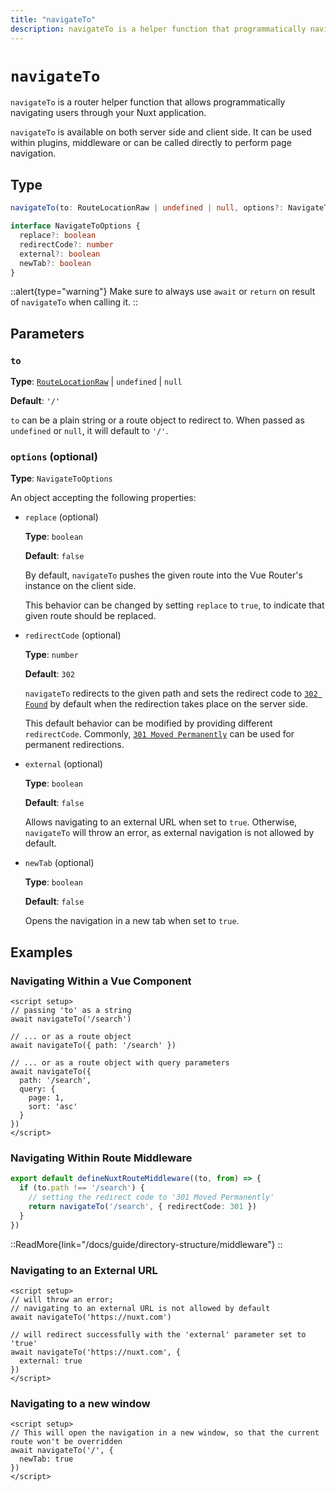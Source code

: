 ```yaml
---
title: "navigateTo"
description: navigateTo is a helper function that programmatically navigates users.
---
```


# `navigateTo`

`navigateTo` is a router helper function that allows programmatically navigating users through your Nuxt application.

`navigateTo` is available on both server side and client side. It can be used within plugins, middleware or can be called directly to perform page navigation.

## Type

```ts
navigateTo(to: RouteLocationRaw | undefined | null, options?: NavigateToOptions) => Promise<void | NavigationFailure> | RouteLocationRaw

interface NavigateToOptions {
  replace?: boolean
  redirectCode?: number
  external?: boolean
  newTab?: boolean
}
```

::alert{type="warning"}
Make sure to always use `await` or `return` on result of `navigateTo` when calling it.
::

## Parameters

### `to`

**Type**: [`RouteLocationRaw`](https://router.vuejs.org/api/interfaces/RouteLocation.html) | `undefined` | `null`

**Default**: `'/'`

`to` can be a plain string or a route object to redirect to. When passed as `undefined` or `null`, it will default to `'/'`.

### `options` (optional)

**Type**: `NavigateToOptions`

An object accepting the following properties:

- `replace` (optional)

  **Type**: `boolean`

  **Default**: `false`

  By default, `navigateTo` pushes the given route into the Vue Router's instance on the client side.

  This behavior can be changed by setting `replace` to `true`, to indicate that given route should be replaced.

- `redirectCode` (optional)

  **Type**: `number`

  **Default**: `302`

  `navigateTo` redirects to the given path and sets the redirect code to [`302 Found`](https://developer.mozilla.org/en-US/docs/Web/HTTP/Status/302) by default when the redirection takes place on the server side.

  This default behavior can be modified by providing different `redirectCode`. Commonly, [`301 Moved Permanently`](https://developer.mozilla.org/en-US/docs/Web/HTTP/Status/301) can be used for permanent redirections.

- `external` (optional)

  **Type**: `boolean`

  **Default**: `false`

  Allows navigating to an external URL when set to `true`. Otherwise, `navigateTo` will throw an error, as external navigation is not allowed by default.
  
- `newTab` (optional)
  
  **Type**: `boolean`
  
  **Default**: `false`
  
  Opens the navigation in a new tab when set to `true`.

## Examples

### Navigating Within a Vue Component

```vue
<script setup>
// passing 'to' as a string
await navigateTo('/search')

// ... or as a route object
await navigateTo({ path: '/search' })

// ... or as a route object with query parameters
await navigateTo({
  path: '/search',
  query: {
    page: 1,
    sort: 'asc'
  }
})
</script>
```

### Navigating Within Route Middleware

```ts
export default defineNuxtRouteMiddleware((to, from) => {
  if (to.path !== '/search') {
    // setting the redirect code to '301 Moved Permanently'
    return navigateTo('/search', { redirectCode: 301 })
  }
})
```

::ReadMore{link="/docs/guide/directory-structure/middleware"}
::

### Navigating to an External URL

```vue
<script setup>
// will throw an error;
// navigating to an external URL is not allowed by default
await navigateTo('https://nuxt.com')

// will redirect successfully with the 'external' parameter set to 'true'
await navigateTo('https://nuxt.com', {
  external: true
})
</script>
```

### Navigating to a new window

```vue
<script setup>
// This will open the navigation in a new window, so that the current route won't be overridden
await navigateTo('/', {
  newTab: true
})
</script>
```
